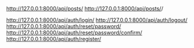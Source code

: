 http://127.0.0.1:8000/api/posts/
http://127.0.0.1:8000/api/posts/<int>/

http://127.0.0.1:8000/api/auth/login/
http://127.0.0.1:8000/api/auth/logout/
http://127.0.0.1:8000/api/auth/reset/password/
http://127.0.0.1:8000/api/auth/reset/password/confirm/
http://127.0.0.1:8000/api/auth/register/

 
 
